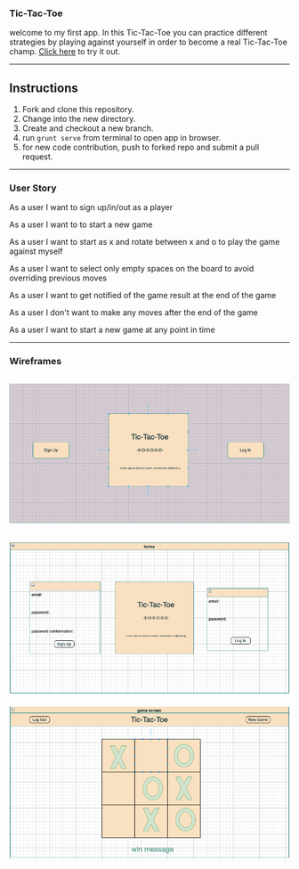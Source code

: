 ### Tic-Tac-Toe
welcome to my first app. 
In this Tic-Tac-Toe you can practice different strategies by playing against yourself in order to become a real Tic-Tac-Toe champ.
[Click here](https://hadas21.github.io/TicTacToe-client/) to try it out.

---
## Instructions

1. Fork and clone this repository.
1. Change into the new directory.
2. Create and checkout a new branch.
3. run `grunt serve` from terminal to open app in browser.
4. for new code contribution, push to forked repo and submit a pull request.
---

### User Story

As a user I want to sign up/in/out as a player

As a user I want to  to start a new game

As a user I want to start as x and rotate between x and o  to play the game against myself

As a user I want to select only empty spaces on the board to avoid overriding previous moves

As a user I want to get notified of the game result at the end of the game

As a user I don't want to make any moves after the end of the game

As a user I want to start a new game at any point in time


---

### Wireframes   


![welcome screen](./lib/photos/welcome%20screen.png)
---
![sign up/in forms](./lib/photos/sign%20up:%20in%20forms.png)
---
![game board](./lib/photos/game%20board.png)
